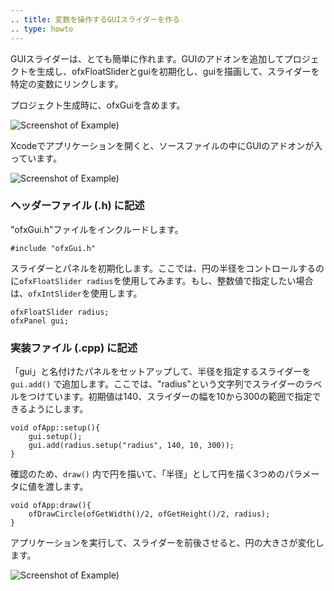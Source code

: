 ```yaml
---
.. title: 変数を操作するGUIスライダーを作る
.. type: howto
---
```


GUIスライダーは、とても簡単に作れます。GUIのアドオンを追加してプロジェクトを生成し、ofxFloatSliderとguiを初期化し、guiを描画して、スライダーを特定の変数にリンクします。

プロジェクト生成時に、ofxGuiを含めます。

![Screenshot of Example)](newGui.png)

Xcodeでアプリケーションを開くと、ソースファイルの中にGUIのアドオンが入っています。

![Screenshot of Example)](guiClass.png)

### ヘッダーファイル (.h) に記述

"ofxGui.h"ファイルをインクルードします。

	#include "ofxGui.h"

スライダーとパネルを初期化します。ここでは、円の半径をコントロールするのに```ofxFloatSlider radius```を使用してみます。もし、整数値で指定したい場合は、```ofxIntSlider```を使用します。

	ofxFloatSlider radius;
	ofxPanel gui; 


### 実装ファイル (.cpp) に記述

「gui」と名付けたパネルをセットアップして、半径を指定するスライダーを ```gui.add()``` で追加します。ここでは、"radius"という文字列でスライダーのラベルをつけています。初期値は140、スライダーの幅を10から300の範囲で指定できるようにします。

	void ofApp::setup(){
		gui.setup();
		gui.add(radius.setup("radius", 140, 10, 300));
	}

確認のため、```draw()``` 内で円を描いて、「半径」として円を描く3つめのパラメータに値を渡します。


	void ofApp:draw(){
		ofDrawCircle(ofGetWidth()/2, ofGetHeight()/2, radius);
	}

アプリケーションを実行して、スライダーを前後させると、円の大きさが変化します。

![Screenshot of Example)](finalOutput.png)
